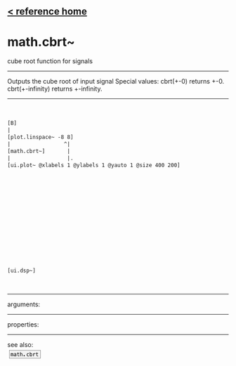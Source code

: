 [< reference home](index.html)
---

# math.cbrt~


cube root function for signals

---

Outputs the cube root of input signal
Special values:
cbrt(+-0) returns +-0.
cbrt(+-infinity) returns +-infinity.
<br>


---


```


[B]
|
[plot.linspace~ -8 8]
|                 ^|
[math.cbrt~]       |
|                  |.
[ui.plot~ @xlabels 1 @ylabels 1 @yauto 1 @size 400 200]














[ui.dsp~]

            
```

---
arguments:


---
properties:


---
see also:<br>
[![math.cbrt](img/object_math.cbrt.png)](math.cbrt.html)
